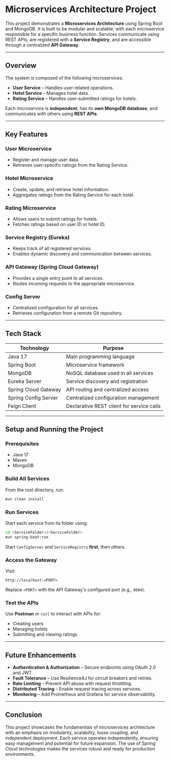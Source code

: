 #  Microservices Architecture Project

This project demonstrates a **Microservices Architecture** using Spring Boot and MongoDB. It is built to be modular and scalable, with each microservice responsible for a specific business function. Services communicate using REST APIs, are registered with a **Service Registry**, and are accessible through a centralized **API Gateway**.

---

##  Overview

The system is composed of the following microservices:

- **User Service** – Handles user-related operations.
- **Hotel Service** – Manages hotel data.
- **Rating Service** – Handles user-submitted ratings for hotels.

Each microservice is **independent**, has its **own MongoDB database**, and communicates with others using **REST APIs**.

---

##  Key Features

###  User Microservice
- Register and manage user data.
- Retrieves user-specific ratings from the Rating Service.

###  Hotel Microservice
- Create, update, and retrieve hotel information.
- Aggregates ratings from the Rating Service for each hotel.

###  Rating Microservice
- Allows users to submit ratings for hotels.
- Fetches ratings based on user ID or hotel ID.

###  Service Registry (Eureka)
- Keeps track of all registered services.
- Enables dynamic discovery and communication between services.

###  API Gateway (Spring Cloud Gateway)
- Provides a single entry point to all services.
- Routes incoming requests to the appropriate microservice.

###  Config Server
- Centralized configuration for all services.
- Retrieves configuration from a remote Git repository.

---

##  Tech Stack

| Technology            | Purpose                                    |
|------------------------|---------------------------------------------|
| Java 17               | Main programming language                   |
| Spring Boot           | Microservice framework                      |
| MongoDB               | NoSQL database used in all services         |
| Eureka Server         | Service discovery and registration          |
| Spring Cloud Gateway  | API routing and centralized access          |
| Spring Config Server  | Centralized configuration management        |
| Feign Client          | Declarative REST client for service calls   |

---

##  Setup and Running the Project

###  Prerequisites
- Java 17
- Maven
- MongoDB

###  Build All Services
From the root directory, run:
```bash
mvn clean install
```

###  Run Services
Start each service from its folder using:

```bash
cd <ServiceFolder>/<ServiceFolder>
mvn spring-boot:run
```

Start `ConfigServer` and `ServiceRegistry` **first**, then others.

###  Access the Gateway
Visit:

```
http://localhost:<PORT>
```

Replace `<PORT>` with the API Gateway's configured port (e.g., `8084`).

###  Test the APIs
Use **Postman** or `curl` to interact with APIs for:

- Creating users
- Managing hotels
- Submitting and viewing ratings

---

##  Future Enhancements

- **Authentication & Authorization** – Secure endpoints using OAuth 2.0 and JWT.
- **Fault Tolerance** – Use Resilience4J for circuit breakers and retries.
- **Rate Limiting** – Prevent API abuse with request throttling.
- **Distributed Tracing** – Enable request tracing across services.
- **Monitoring** – Add Prometheus and Grafana for service observability.

---

##  Conclusion

This project showcases the fundamentals of microservices architecture with an emphasis on modularity, scalability, loose coupling, and independent deployment. Each service operates independently, ensuring easy management and potential for future expansion. The use of Spring Cloud technologies makes the services robust and ready for production environments.

